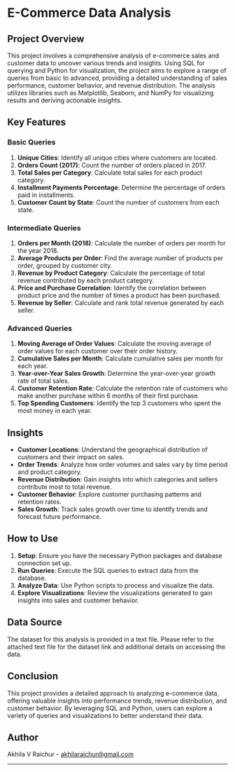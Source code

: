 # E-Commerce Data Analysis

## Project Overview

This project involves a comprehensive analysis of e-commerce sales and customer data to uncover various trends and insights. Using SQL for querying and Python for visualization, the project aims to explore a range of queries from basic to advanced, providing a detailed understanding of sales performance, customer behavior, and revenue distribution. The analysis utilizes libraries such as Matplotlib, Seaborn, and NumPy for visualizing results and deriving actionable insights.

## Key Features

### Basic Queries
1. **Unique Cities**: Identify all unique cities where customers are located.
2. **Orders Count (2017)**: Count the number of orders placed in 2017.
3. **Total Sales per Category**: Calculate total sales for each product category.
4. **Installment Payments Percentage**: Determine the percentage of orders paid in installments.
5. **Customer Count by State**: Count the number of customers from each state.

### Intermediate Queries
1. **Orders per Month (2018)**: Calculate the number of orders per month for the year 2018.
2. **Average Products per Order**: Find the average number of products per order, grouped by customer city.
3. **Revenue by Product Category**: Calculate the percentage of total revenue contributed by each product category.
4. **Price and Purchase Correlation**: Identify the correlation between product price and the number of times a product has been purchased.
5. **Revenue by Seller**: Calculate and rank total revenue generated by each seller.

### Advanced Queries
1. **Moving Average of Order Values**: Calculate the moving average of order values for each customer over their order history.
2. **Cumulative Sales per Month**: Calculate cumulative sales per month for each year.
3. **Year-over-Year Sales Growth**: Determine the year-over-year growth rate of total sales.
4. **Customer Retention Rate**: Calculate the retention rate of customers who make another purchase within 6 months of their first purchase.
5. **Top Spending Customers**: Identify the top 3 customers who spent the most money in each year.

## Insights

- **Customer Locations**: Understand the geographical distribution of customers and their impact on sales.
- **Order Trends**: Analyze how order volumes and sales vary by time period and product category.
- **Revenue Distribution**: Gain insights into which categories and sellers contribute most to total revenue.
- **Customer Behavior**: Explore customer purchasing patterns and retention rates.
- **Sales Growth**: Track sales growth over time to identify trends and forecast future performance.

## How to Use

1. **Setup**: Ensure you have the necessary Python packages and database connection set up.
2. **Run Queries**: Execute the SQL queries to extract data from the database.
3. **Analyze Data**: Use Python scripts to process and visualize the data.
4. **Explore Visualizations**: Review the visualizations generated to gain insights into sales and customer behavior.

## Data Source

The dataset for this analysis is provided in a text file. Please refer to the attached text file for the dataset link and additional details on accessing the data.

## Conclusion

This project provides a detailed approach to analyzing e-commerce data, offering valuable insights into performance trends, revenue distribution, and customer behavior. By leveraging SQL and Python, users can explore a variety of queries and visualizations to better understand their data.

## Author

Akhila V Raichur - akhilaraichur@gmail.com

---
